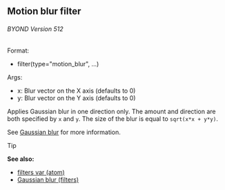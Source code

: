 ## Motion blur filter 
###### BYOND Version 512

<!-- -->
Format:
+   filter(type="motion_blur", ...)
<!-- -->
Args:
+   x: Blur vector on the X axis (defaults to 0)
+   y: Blur vector on the Y axis (defaults to 0)


Applies Gaussian blur in one direction only. The amount and
direction are both specified by `x` and `y`. The size of the blur is
equal to `sqrt(x*x + y*y)`. 

See [Gaussian
blur](/ref/notes/filters/blur.md) for more information.

> [!TIP] 
> **See also:**
> +   [filters var (atom)](/ref/atom/var/filters.md) 
> +   [Gaussian blur (filters)](/ref/notes/filters/blur.md) 